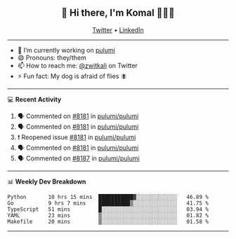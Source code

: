 <h2 align="center"> 👋 Hi there, I'm Komal 🧑🏾‍💻 </h2>
<p align="center">
    <a href="https://twitter.com/zwitkali">Twitter</a> •
    <a href="https://www.linkedin.com/in/komal-ali/">LinkedIn</a>
</p>

--------

- 🔭 I’m currently working on [pulumi](https://github.com/pulumi/pulumi)
- 😄 Pronouns: they/them
- 📫 How to reach me: [@zwitkali](https://twitter.com/zwitkali) on Twitter
- ⚡ Fun fact: My dog is afraid of flies 🪰

--------
💻 **Recent Activity**

<!--START_SECTION:activity-->
1. 🗣 Commented on [#8181](https://github.com/pulumi/pulumi/issues/8181) in [pulumi/pulumi](https://github.com/pulumi/pulumi)
2. 🗣 Commented on [#8181](https://github.com/pulumi/pulumi/issues/8181) in [pulumi/pulumi](https://github.com/pulumi/pulumi)
3. ❗️ Reopened issue [#8181](https://github.com/pulumi/pulumi/issues/8181) in [pulumi/pulumi](https://github.com/pulumi/pulumi)
4. 🗣 Commented on [#8181](https://github.com/pulumi/pulumi/issues/8181) in [pulumi/pulumi](https://github.com/pulumi/pulumi)
5. 🗣 Commented on [#8187](https://github.com/pulumi/pulumi/issues/8187) in [pulumi/pulumi](https://github.com/pulumi/pulumi)
<!--END_SECTION:activity-->

--------

📊 **Weekly Dev Breakdown**
<!--START_SECTION:waka-->
```text
Python       10 hrs 15 mins  ███████████▓░░░░░░░░░░░░░   46.89 % 
Go           9 hrs 7 mins    ██████████▒░░░░░░░░░░░░░░   41.75 % 
TypeScript   51 mins         █░░░░░░░░░░░░░░░░░░░░░░░░   03.94 % 
YAML         23 mins         ▒░░░░░░░░░░░░░░░░░░░░░░░░   01.82 % 
Makefile     20 mins         ▒░░░░░░░░░░░░░░░░░░░░░░░░   01.58 % 
```
<!--END_SECTION:waka-->

--------